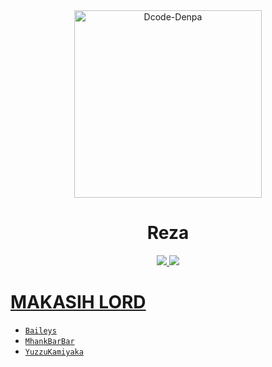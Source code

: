 <div align="center">
<img src="https://avatars.githubusercontent.com/u/91430853?v=4" alt="Dcode-Denpa " width="300" />

# Reza

>
>
>
</div>
<p align="center">
  <a href="https://tiktok.com/@frpreza"><img src="https://img.shields.io/badge/Tiktok-E4405F?style=for-the-badge&logo=Tiktok&logoColor=white"/> 
  <a href="https://wa.me/6282325276395"><img src="https://img.shields.io/badge/WhatsApp-25D366?style=for-the-badge&logo=whatsapp&logoColor=white" />
</p>

  # MAKASIH LORD
* [`Baileys`](https://github.com/adiwajshing/Baileys)
* [`MhankBarBar`](https://github.com/MhankBarBar)
* [`YuzzuKamiyaka`](https://github.com/YuzzuKamiyaka)
  
  

